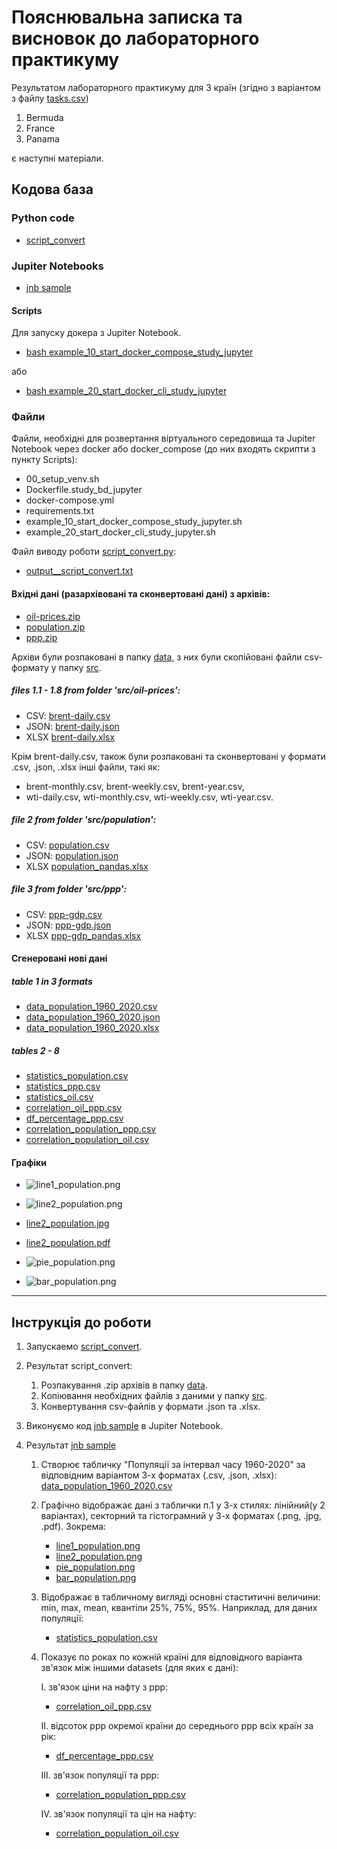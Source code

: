 # Пояснювальна записка та висновок до лабораторного практикуму

Результатом лабораторного практикуму для 3 країн (згідно з варіантом з файлу [tasks.csv](tasks.csv))

1. Bermuda
2. France
3. Panama

є наступні матеріали.

## Кодова база

### Python code

- [script_convert](samples/script_convert.py)


### Jupiter Notebooks

- [jnb sample](samples/sample.ipynb)


#### Scripts
Для запуску докера з Jupiter Notebook.
- [bash example_10_start_docker_compose_study_jupyter](example_10_start_docker_compose_study_jupyter.sh)

або
- [bash example_20_start_docker_cli_study_jupyter](example_20_start_docker_cli_study_jupyter.sh)


### Файли

Файли, необхідні для розвертання віртуального середовища та Jupiter Notebook через docker або docker_compose (до них входять скрипти з пункту Scripts):
- 00_setup_venv.sh
- Dockerfile.study_bd_jupyter
- docker-compose.yml
- requirements.txt
- example_10_start_docker_compose_study_jupyter.sh
- example_20_start_docker_cli_study_jupyter.sh

Файл виводу роботи [script_convert.py](samples/script_convert.py):
- [output__script_convert.txt](samples/output__script_convert.txt)

#### Вхідні дані (разархівовані та сконвертовані дані) з архівів:

- [oil-prices.zip](datasets/oil-prices.zip)
- [population.zip](datasets/population.zip)
- [ppp.zip](datasets/ppp.zip)

Архіви були розпаковані в папку [data](data/), з них були скопійовані файли csv-формату у папку [src](src/).

##### files 1.1 - 1.8 from folder 'src/oil-prices':

- CSV: [brent-daily.csv](src/oil-prices/brent-daily.csv)
- JSON: [brent-daily.json](src/oil-prices/brent-daily.json)
- XLSX [brent-daily.xlsx](src/oil-prices/brent-daily_pandas.xlsx)

Крім brent-daily.csv, також були розпаковані та сконвертовані у формати .csv, .json, .xlsx інші файли, такі як: 
- brent-monthly.csv, brent-weekly.csv, brent-year.csv, 
- wti-daily.csv, wti-monthly.csv, wti-weekly.csv, wti-year.csv.

##### file 2 from folder 'src/population':

- CSV: [population.csv](src/population/population.csv)
- JSON: [population.json](src/population/population.json)
- XLSX [population_pandas.xlsx](src/population/population_pandas.xlsx)

##### file 3 from folder 'src/ppp':

- CSV: [ppp-gdp.csv](src/ppp/ppp-gdp.csv)
- JSON: [ppp-gdp.json](src/ppp/ppp-gdp.json)
- XLSX [ppp-gdp_pandas.xlsx](src/ppp/ppp-gdp_pandas.xlsx)

#### Сгенеровані нові дані

##### table 1 in 3 formats

- [data_population_1960_2020.csv](samples/tables_and_graphs/data_population_1960_2020.csv)
- [data_population_1960_2020.json](samples/tables_and_graphs/data_population_1960_2020.json)
- [data_population_1960_2020.xlsx](samples/tables_and_graphs/data_population_1960_2020.xlsx)

##### tables 2 - 8

- [statistics_population.csv](samples/tables_and_graphs/statistics_population.csv)
- [statistics_ppp.csv](samples/tables_and_graphs/statistics_ppp.csv)
- [statistics_oil.csv](samples/tables_and_graphs/statistics_oil.csv)
- [correlation_oil_ppp.csv](samples/tables_and_graphs/correlation_oil_ppp.csv)
- [df_percentage_ppp.csv](samples/tables_and_graphs/df_percentage_ppp.csv)
- [correlation_population_ppp.csv](samples/tables_and_graphs/correlation_population_ppp.csv)
- [correlation_population_oil.csv](samples/tables_and_graphs/correlation_population_oil.csv)

#### Графіки
- ![line1_population.png](samples/tables_and_graphs/line1_population.png)

- ![line2_population.png](samples/tables_and_graphs/line2_population.png)
- [line2_population.jpg](samples/tables_and_graphs/line2_population.jpg)
- [line2_population.pdf](samples/tables_and_graphs/line2_population.pdf)

- ![pie_population.png](samples/tables_and_graphs/pie_population.png)
- ![bar_population.png](samples/tables_and_graphs/bar_population.png)

---

## Інструкція до роботи

1. Запускаемо [script_convert](samples/script_convert.py).

2. Результат script_convert:
    1. Розпакування .zip архівів в папку [data](data/).
    2. Копіювання необхідних файлів з даними у папку [src](src/).
    3. Конвертування csv-файлів у формати .json та .xlsx.

3. Виконуємо код [jnb sample](samples/sample.ipynb) в Jupiter Notebook.

4. Результат [jnb sample](samples/sample.ipynb)
    1. Створює табличку "Популяції за інтервал часу 1960-2020" за відповідним варіантом 3-х форматах (.csv, .json, .xlsx):
       [data_population_1960_2020.csv](samples/tables_and_graphs/data_population_1960_2020.csv)
    2. Графічно відображає дані з таблички п.1 у 3-х стилях: лінійний(у 2 варіантах), секторний та гістограмний у 3-х форматах (.png, .jpg, .pdf).
       Зокрема:
        * [line1_population.png](samples/tables_and_graphs/line1_population.png)
        * [line2_population.png](samples/tables_and_graphs/line2_population.png)
        * [pie_population.png](samples/tables_and_graphs/pie_population.png)
        * [bar_population.png](samples/tables_and_graphs/bar_population.png)
    3. Відображає в табличному вигляді основні стаститичні величини: min, max, mean, квантіли 25%, 75%, 95%. Наприклад, для даних популяції:
        * [statistics_population.csv](samples/tables_and_graphs/statistics_population.csv)
    4. Показує по роках по кожній країні для відповідного варіанта зв'язок між іншими datasets (для яких є дані):
        
        I. зв'язок ціни на нафту з ppp:
          * [correlation_oil_ppp.csv](samples/tables_and_graphs/correlation_oil_ppp.csv)
        
        II. відсоток ppp окремої країни до середнього ppp всіх країн за рік:
          * [df_percentage_ppp.csv](samples/tables_and_graphs/df_percentage_ppp.csv)
        
        III. зв'язок популяції та ppp:
          * [correlation_population_ppp.csv](samples/tables_and_graphs/correlation_population_ppp.csv)
        
        IV. зв'язок популяції та цін на нафту:
          * [correlation_population_oil.csv](samples/tables_and_graphs/correlation_population_oil.csv)
       
